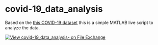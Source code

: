 # covid-19_data_analysis

Based on the [this COVID-19 dataset](https://github.com/pcm-dpc/COVID-19) this is a simple MATLAB 
live script to analyze the data.

[![View covid-19_data_analysis- on File Exchange](https://www.mathworks.com/matlabcentral/images/matlab-file-exchange.svg)](https://it.mathworks.com/matlabcentral/fileexchange/74556-covid-19_data_analysis)
